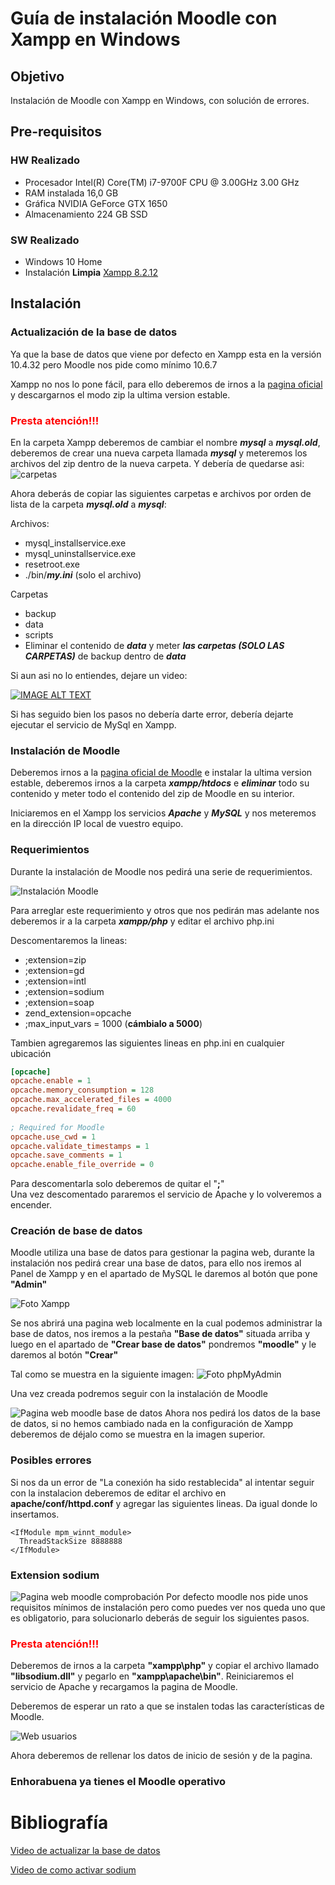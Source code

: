 # Guía de instalación Moodle con Xampp en Windows

## Objetivo
Instalación de Moodle con Xampp en Windows, con solución de errores.

## Pre-requisitos

### HW Realizado

- Procesador Intel(R) Core(TM) i7-9700F CPU @ 3.00GHz   3.00 GHz
- RAM instalada	16,0 GB
- Gráfica NVIDIA GeForce GTX 1650
- Almacenamiento 224 GB SSD

### SW Realizado

- Windows 10 Home
- Instalación __Limpia__ [Xampp 8.2.12](https://mariadb.org/download/?t=mariadb&p=mariadb&r=11.2.2&os=windows&cpu=x86_64&pkg=zip&m=fe_up_pt)

## Instalación
### Actualización de la base de datos
Ya que la base de datos que viene por defecto en Xampp esta en la versión 10.4.32 pero Moodle nos pide como mínimo 10.6.7

Xampp no nos lo pone fácil, para ello deberemos de irnos a la [pagina oficial](https://mirrors.up.pt/pub/mariadb/mariadb-11.2.2/winx64-packages/mariadb-11.2.2-winx64.zip) y descargarnos el modo zip la ultima version estable.

### <span style="color:red">Presta atención!!!</span>
En la carpeta Xampp deberemos de cambiar el nombre ___mysql___ a ___mysql.old___, deberemos de crear una nueva carpeta llamada ___mysql___ y meteremos los archivos del zip dentro de la nueva carpeta. Y debería de quedarse asi:
![carpetas](./images/image.png)

Ahora deberás de copiar las siguientes carpetas e archivos por orden de lista de la carpeta ___mysql.old___ a ___mysql___:

Archivos:

- mysql_installservice.exe
- mysql_uninstallservice.exe
- resetroot.exe
- ./bin/___my.ini___ (solo el archivo)

Carpetas

- backup
- data
- scripts
- Eliminar el contenido de ___data___ y meter ___las carpetas (SOLO LAS CARPETAS)___ de backup dentro de ___data___


Si aun asi no lo entiendes, dejare un video:

[![IMAGE ALT TEXT](http://img.youtube.com/vi/FUYTEY8ighw/0.jpg)](http://www.youtube.com/watch?v=FUYTEY8ighw "Video Title")

Si has seguido bien los pasos no debería darte error, debería dejarte ejecutar el servicio de MySql en Xampp.

### Instalación de Moodle
Deberemos irnos a la [pagina oficial de Moodle](https://download.moodle.org/releases/latest/) e instalar la ultima version estable, deberemos irnos a la carpeta ___xampp/htdocs___ e ___eliminar___ todo su contenido y meter todo el contenido del zip de Moodle en su interior.

Iniciaremos en el Xampp los servicios ___Apache___ y ___MySQL___ y nos meteremos en la dirección IP local de vuestro equipo.

### Requerimientos

Durante la instalación de Moodle nos pedirá una serie de requerimientos.

![Instalación Moodle](./images/image-1.png)

Para arreglar este requerimiento y otros que nos pedirán mas adelante nos deberemos ir a la carpeta ___xampp/php___ y editar el archivo php.ini

Descomentaremos la lineas:

- ;extension=zip
- ;extension=gd
- ;extension=intl
- ;extension=sodium
- ;extension=soap
- zend_extension=opcache
- ;max_input_vars = 1000 (__cámbialo a 5000__)


Tambien agregaremos las siguientes lineas en php.ini en cualquier ubicación
````ini
[opcache]
opcache.enable = 1
opcache.memory_consumption = 128
opcache.max_accelerated_files = 4000
opcache.revalidate_freq = 60
 
; Required for Moodle
opcache.use_cwd = 1
opcache.validate_timestamps = 1
opcache.save_comments = 1
opcache.enable_file_override = 0
````

Para descomentarla solo deberemos de quitar el "__;__" \
Una vez descomentado pararemos el servicio de Apache y lo volveremos a encender.

### Creación de base de datos
Moodle utiliza una base de datos para gestionar la pagina web, durante la instalación nos pedirá crear una base de datos, para ello nos iremos al Panel de Xampp y en el apartado de MySQL le daremos al botón que pone __"Admin"__

![Foto Xampp](./images/image-2.png)

Se nos abrirá una pagina web localmente en la cual podemos administrar la base de datos, nos iremos a la pestaña __"Base de datos"__ situada arriba y luego en el apartado de __"Crear base de datos"__ pondremos __"moodle"__ y le daremos al botón __"Crear"__

Tal como se muestra en la siguiente imagen:
![Foto phpMyAdmin](./images/image-3.png)

Una vez creada podremos seguir con la instalación de Moodle 

![Pagina web moodle base de datos](./images/image-4.png)
Ahora nos pedirá los datos de la base de datos, si no hemos cambiado nada en la configuración de Xampp deberemos de déjalo como se muestra en la imagen superior.

### Posibles errores

Si nos da un error de "La conexión ha sido restablecida" al intentar seguir con la instalacion deberemos de editar el archivo en __apache/conf/httpd.conf__ y agregar las siguientes lineas. Da igual donde lo insertamos.

```
<IfModule mpm_winnt_module>
  ThreadStackSize 8888888
</IfModule>
```

### Extension sodium

![Pagina web moodle comprobación](./images/image-5.png)
Por defecto moodle nos pide unos requisitos mínimos de instalación pero como puedes ver nos queda uno que es obligatorio, para solucionarlo deberás de seguir los siguientes pasos.
### <span style="color:red">Presta atención!!!</span>
Deberemos de irnos a la carpeta __"xampp\php"__ y copiar el archivo llamado __"libsodium.dll"__ y pegarlo en __"xampp\apache\bin"__. Reiniciaremos el servicio de Apache y recargamos la pagina de Moodle.

Deberemos de esperar un rato a que se instalen todas las características de Moodle.

![Web usuarios](./images/image-6.png)

Ahora deberemos de rellenar los datos de inicio de sesión y de la pagina.

### Enhorabuena ya tienes el Moodle operativo


# Bibliografía
[Video de actualizar la base de datos](https://youtu.be/-GmyjYEfuzE)

[Video de como activar sodium](https://youtu.be/gcOiTv4QVZI)
